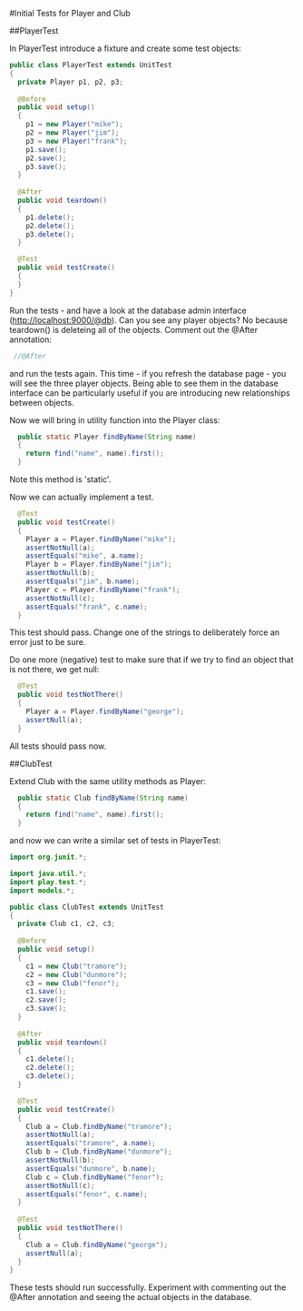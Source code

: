 #Initial Tests for Player and Club

##PlayerTest

In PlayerTest introduce a fixture and create some test objects:

~~~java
public class PlayerTest extends UnitTest 
{
  private Player p1, p2, p3;
  
  @Before
  public void setup()
  {
    p1 = new Player("mike");
    p2 = new Player("jim");
    p3 = new Player("frank");
    p1.save();
    p2.save();
    p3.save();
  }
  
  @After
  public void teardown()
  {
    p1.delete();
    p2.delete();
    p3.delete();
  }

  @Test
  public void testCreate()
  { 
  }
}
~~~

Run the tests - and have a look at the database admin interface (<http://localhost:9000/@db>). Can you see any player objects? No because teardown() is deleteing all of the objects. Comment out the @After annotation:

~~~java
 //@After
~~~

and run the tests again. This time - if you refresh the database page - you will see the three player objects.  Being able to see them in the database interface can be particularly useful if you are introducing new relationships between objects.

Now we will bring in  utility function into the Player class:

~~~java
  public static Player findByName(String name)
  {
    return find("name", name).first();
  }
~~~

Note this method is 'static'.

Now we can actually implement a test. 

~~~java
  @Test
  public void testCreate()
  {
    Player a = Player.findByName("mike");
    assertNotNull(a);
    assertEquals("mike", a.name);
    Player b = Player.findByName("jim");
    assertNotNull(b);
    assertEquals("jim", b.name);
    Player c = Player.findByName("frank");
    assertNotNull(c);
    assertEquals("frank", c.name);
  }
~~~

This test should pass. Change one of the strings to deliberately force an error just to be sure.

Do one more (negative) test to make sure that if we try to find an object that is not there, we get null:

~~~java
  @Test
  public void testNotThere()
  {
    Player a = Player.findByName("george");
    assertNull(a);
  }
~~~

All tests should pass now.

##ClubTest

Extend Club with the same utility methods as Player:

~~~java
  public static Club findByName(String name)
  {
    return find("name", name).first();
  }  
~~~

and now we can write a similar set of tests in PlayerTest:

~~~java
import org.junit.*;

import java.util.*;
import play.test.*;
import models.*;

public class ClubTest extends UnitTest 
{
  private Club c1, c2, c3;
  
  @Before
  public void setup()
  {
    c1 = new Club("tramore");
    c2 = new Club("dunmore");
    c3 = new Club("fenor");
    c1.save();
    c2.save();
    c3.save();
  }
  
  @After
  public void teardown()
  {
    c1.delete();
    c2.delete();
    c3.delete();
  }

  @Test
  public void testCreate()
  {
    Club a = Club.findByName("tramore");
    assertNotNull(a);
    assertEquals("tramore", a.name);
    Club b = Club.findByName("dunmore");
    assertNotNull(b);
    assertEquals("dunmore", b.name);
    Club c = Club.findByName("fenor");
    assertNotNull(c);
    assertEquals("fenor", c.name);
  }
  
  @Test
  public void testNotThere()
  {
    Club a = Club.findByName("george");
    assertNull(a);
  }
}
~~~

These tests should run successfully. Experiment with commenting out the @After annotation and seeing the actual objects in the database.

